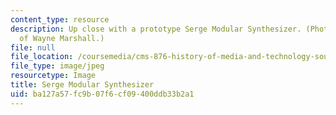 ```yaml
---
content_type: resource
description: Up close with a prototype Serge Modular Synthesizer. (Photo courtesy
  of Wayne Marshall.)
file: null
file_location: /coursemedia/cms-876-history-of-media-and-technology-sound-the-minority-report-radical-music-of-the-past-100-years-spring-2006/ba127a57fc9b07f6cf09400ddb33b2a1_cms-876s06.jpg
file_type: image/jpeg
resourcetype: Image
title: Serge Modular Synthesizer
uid: ba127a57-fc9b-07f6-cf09-400ddb33b2a1
---
```

